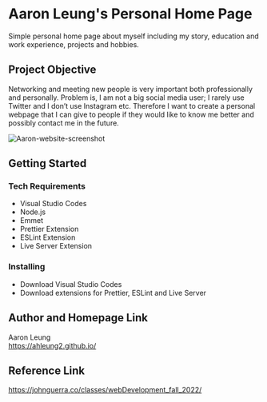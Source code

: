 # Aaron Leung's Personal Home Page 

Simple personal home page about myself including my story, education and work experience, projects and hobbies.

## Project Objective

Networking and meeting new people is very important both professionally and personally.  Problem is, I am not a big social media user; I rarely use Twitter and I don’t use Instagram etc.  Therefore I want to create a personal webpage that I can give to people if they would like to know me better and possibly contact me in the future.

![Aaron-website-screenshot](https://user-images.githubusercontent.com/97815716/192213110-7fe10159-c381-4a49-815b-7b7dd2dd5f4a.png)

## Getting Started

### Tech Requirements

* Visual Studio Codes
* Node.js
* Emmet
* Prettier Extension
* ESLint Extension
* Live Server Extension

### Installing

* Download Visual Studio Codes
* Download extensions for Prettier, ESLint and Live Server


## Author and Homepage Link

Aaron Leung  
https://ahleung2.github.io/

## Reference Link

https://johnguerra.co/classes/webDevelopment_fall_2022/ 
